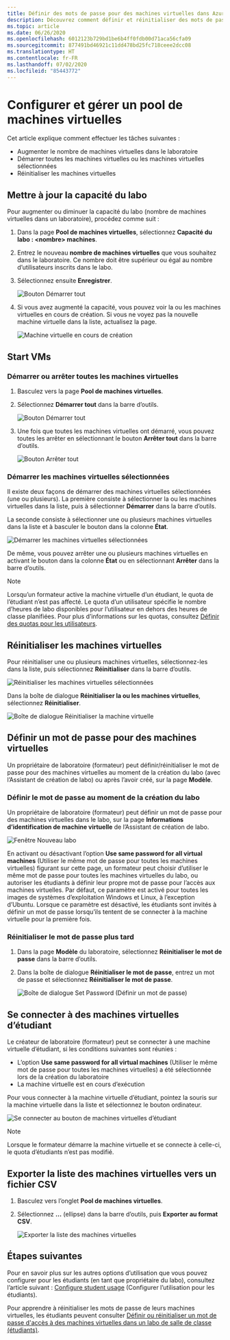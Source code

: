 ```yaml
---
title: Définir des mots de passe pour des machines virtuelles dans Azure Lab Services | Microsoft Docs
description: Découvrez comment définir et réinitialiser des mots de passe pour des machines virtuelles (VM) dans les labos de salle de classe de Microsoft Azure Lab Services.
ms.topic: article
ms.date: 06/26/2020
ms.openlocfilehash: 6012123b729bd1be6b4ff0fdb00d71aca56cfa09
ms.sourcegitcommit: 877491bd46921c11dd478bd25fc718ceee2dcc08
ms.translationtype: HT
ms.contentlocale: fr-FR
ms.lasthandoff: 07/02/2020
ms.locfileid: "85443772"
---
```

# <a name="set-up-and-manage-virtual-machine-pool"></a>Configurer et gérer un pool de machines virtuelles 
Cet article explique comment effectuer les tâches suivantes :

- Augmenter le nombre de machines virtuelles dans le laboratoire
- Démarrer toutes les machines virtuelles ou les machines virtuelles sélectionnées 
- Réinitialiser les machines virtuelles

## <a name="update-the-lab-capacity"></a>Mettre à jour la capacité du labo
Pour augmenter ou diminuer la capacité du labo (nombre de machines virtuelles dans un laboratoire), procédez comme suit :

1. Dans la page **Pool de machines virtuelles**, sélectionnez **Capacité du labo : &lt;nombre&gt; machines**.
2. Entrez le nouveau **nombre de machines virtuelles** que vous souhaitez dans le laboratoire. Ce nombre doit être supérieur ou égal au nombre d’utilisateurs inscrits dans le labo. 
3. Sélectionnez ensuite **Enregistrer**. 

    ![Bouton Démarrer tout](./media/how-to-set-virtual-machine-passwords/number-of-vms-in-lab.png)
4. Si vous avez augmenté la capacité, vous pouvez voir la ou les machines virtuelles en cours de création. Si vous ne voyez pas la nouvelle machine virtuelle dans la liste, actualisez la page. 

    ![Machine virtuelle en cours de création](./media/how-to-set-virtual-machine-passwords/vm-being-created.png)

## <a name="start-vms"></a>Start VMs

### <a name="start-ot-stop-all-vms"></a>Démarrer ou arrêter toutes les machines virtuelles
1. Basculez vers la page **Pool de machines virtuelles**. 
2. Sélectionnez **Démarrer tout** dans la barre d’outils. 

    ![Bouton Démarrer tout](./media/how-to-set-virtual-machine-passwords/start-all-vms-button.png)
3. Une fois que toutes les machines virtuelles ont démarré, vous pouvez toutes les arrêter en sélectionnant le bouton **Arrêter tout** dans la barre d’outils. 

    ![Bouton Arrêter tout](./media/how-to-set-virtual-machine-passwords/stop-all-vms-button.png)

### <a name="start-selected-vms"></a>Démarrer les machines virtuelles sélectionnées
Il existe deux façons de démarrer des machines virtuelles sélectionnées (une ou plusieurs). La première consiste à sélectionner la ou les machines virtuelles dans la liste, puis à sélectionner **Démarrer** dans la barre d’outils. 

La seconde consiste à sélectionner une ou plusieurs machines virtuelles dans la liste et à basculer le bouton dans la colonne **État**. 

![Démarrer les machines virtuelles sélectionnées](./media/how-to-set-virtual-machine-passwords/start-selected-vms.png)

De même, vous pouvez arrêter une ou plusieurs machines virtuelles en activant le bouton dans la colonne **État** ou en sélectionnant **Arrêter** dans la barre d’outils. 

> [!NOTE]
> Lorsqu’un formateur active la machine virtuelle d’un étudiant, le quota de l’étudiant n’est pas affecté. Le quota d’un utilisateur spécifie le nombre d’heures de labo disponibles pour l’utilisateur en dehors des heures de classe planifiées. Pour plus d’informations sur les quotas, consultez [Définir des quotas pour les utilisateurs](how-to-configure-student-usage.md?#set-quotas-for-users).

## <a name="reset-vms"></a>Réinitialiser les machines virtuelles
Pour réinitialiser une ou plusieurs machines virtuelles, sélectionnez-les dans la liste, puis sélectionnez **Réinitialiser** dans la barre d’outils. 

![Réinitialiser les machines virtuelles sélectionnées](./media/how-to-set-virtual-machine-passwords/reset-vm-button.png)

Dans la boîte de dialogue **Réinitialiser la ou les machines virtuelles**, sélectionnez **Réinitialiser**. 

![Boîte de dialogue Réinitialiser la machine virtuelle](./media/how-to-set-virtual-machine-passwords/reset-vms-dialog.png)



## <a name="set-password-for-vms"></a>Définir un mot de passe pour des machines virtuelles
Un propriétaire de laboratoire (formateur) peut définir/réinitialiser le mot de passe pour des machines virtuelles au moment de la création du labo (avec l’Assistant de création de labo) ou après l’avoir créé, sur la page **Modèle**. 

### <a name="set-password-at-the-time-of-lab-creation"></a>Définir le mot de passe au moment de la création du labo
Un propriétaire de laboratoire (formateur) peut définir un mot de passe pour des machines virtuelles dans le labo, sur la page **Informations d’identification de machine virtuelle** de l’Assistant de création de labo.

![Fenêtre Nouveau labo](./media/tutorial-setup-classroom-lab/virtual-machine-credentials.png)

En activant ou désactivant l’option **Use same password for all virtual machines** (Utiliser le même mot de passe pour toutes les machines virtuelles) figurant sur cette page, un formateur peut choisir d’utiliser le même mot de passe pour toutes les machines virtuelles du labo, ou autoriser les étudiants à définir leur propre mot de passe pour l’accès aux machines virtuelles. Par défaut, ce paramètre est activé pour toutes les images de systèmes d’exploitation Windows et Linux, à l’exception d’Ubuntu. Lorsque ce paramètre est désactivé, les étudiants sont invités à définir un mot de passe lorsqu’ils tentent de se connecter à la machine virtuelle pour la première fois. 

### <a name="reset-password-later"></a>Réinitialiser le mot de passe plus tard

1. Dans la page **Modèle** du laboratoire, sélectionnez **Réinitialiser le mot de passe** dans la barre d’outils. 
1. Dans la boîte de dialogue **Réinitialiser le mot de passe**, entrez un mot de passe et sélectionnez **Réinitialiser le mot de passe**.
    
    ![Boîte de dialogue Set Password (Définir un mot de passe)](./media/how-to-set-virtual-machine-passwords/set-password.png)

## <a name="connect-to-student-vms"></a>Se connecter à des machines virtuelles d’étudiant
Le créateur de laboratoire (formateur) peut se connecter à une machine virtuelle d’étudiant, si les conditions suivantes sont réunies : 

- L’option **Use same password for all virtual machines** (Utiliser le même mot de passe pour toutes les machines virtuelles) a été sélectionnée lors de la création du laboratoire
- La machine virtuelle est en cours d’exécution 

 Pour vous connecter à la machine virtuelle d’étudiant, pointez la souris sur la machine virtuelle dans la liste et sélectionnez le bouton ordinateur.  

![Se connecter au bouton de machines virtuelles d’étudiant](./media/how-to-set-virtual-machine-passwords/connect-student-vm.png)

> [!NOTE]
> Lorsque le formateur démarre la machine virtuelle et se connecte à celle-ci, le quota d’étudiants n’est pas modifié. 

## <a name="export-list-of-virtual-machines-to-a-csv-file"></a>Exporter la liste des machines virtuelles vers un fichier CSV

1. Basculez vers l’onglet **Pool de machines virtuelles**.
2. Sélectionnez **...** (ellipse) dans la barre d’outils, puis **Exporter au format CSV**. 

    ![Exporter la liste des machines virtuelles](./media/how-to-export-users-virtual-machines-csv/virtual-machines-export-csv.png)

## <a name="next-steps"></a>Étapes suivantes
Pour en savoir plus sur les autres options d’utilisation que vous pouvez configurer pour les étudiants (en tant que propriétaire du labo), consultez l’article suivant : [Configure student usage](how-to-configure-student-usage.md) (Configurer l’utilisation pour les étudiants).

Pour apprendre à réinitialiser les mots de passe de leurs machines virtuelles, les étudiants peuvent consulter [Définir ou réinitialiser un mot de passe d'accès à des machines virtuelles dans un labo de salle de classe (étudiants)](how-to-set-virtual-machine-passwords-student.md).